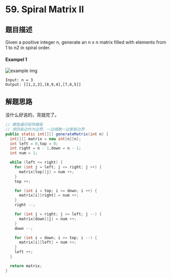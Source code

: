 # 59. Spiral Matrix II

## 题目描述

Given a positive integer n, generate an n x n matrix filled with elements from 1 to n2 in spiral order.

#### Exampel 1

![example img](https://assets.leetcode.com/uploads/2020/11/13/spiraln.jpg)

```
Input: n = 3
Output: [[1,2,3],[8,9,4],[7,6,5]]
```

## 解题思路

没什么好说的，背就完了。

```java
// 螺旋遍历矩阵模版
// 用四条边作为边界，一边填数一边更新边界
public static int[][] generateMatrix(int n) {
  int[][] matrix = new int[n][n];
  int left = 0,top = 0;
  int right = n - 1,down = n - 1;
  int num = 1;

  while (left <= right) {
    for (int j = left; j <= right; j ++) {
      matrix[top][j] = num ++;
    }
    top ++;

    for (int i = top; i <= down; i ++) {
      matrix[i][right] = num ++;
    }
    right --;

    for (int j = right; j >= left; j --) {
      matrix[down][j] = num ++;
    }
    down --;

    for (int i = down; i >= top; i --) {
      matrix[i][left] = num ++;
    }
    left ++;
  }

  return matrix;
}
```
